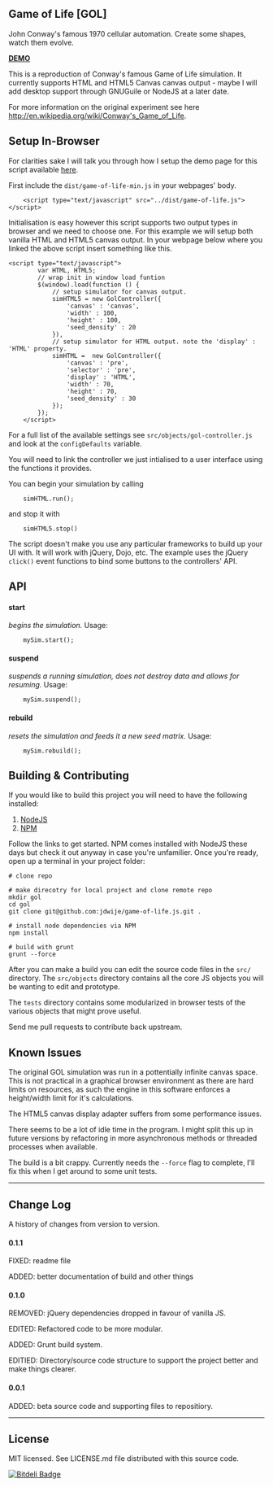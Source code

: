 Game of Life [GOL]
---
John Conway's famous 1970 cellular automation. Create some shapes, watch them evolve.

**[DEMO](http://jdwije.github.io/gol)**


This is a reproduction of Conway's famous Game of Life simulation. It currently supports HTML and HTML5 Canvas canvas output - maybe I will add desktop support through GNUGuile or NodeJS at a later date.

For more information on the original experiment see here http://en.wikipedia.org/wiki/Conway's_Game_of_Life.

## Setup In-Browser
For clarities sake I will talk you through how I setup the demo page for this script available [here](https://github.com/jdwije/game-of-life.js/blob/master/index.html).

First include the ```dist/game-of-life-min.js``` in your webpages' body.

```
	<script type="text/javascript" src="../dist/game-of-life.js"></script>
```

Initialisation is easy however this script supports two output types in browser and we need to choose one. For this example we will setup both vanilla HTML and HTML5 canvas output. In your webpage below where you linked the above script insert something like this.

```
<script type="text/javascript">
		var HTML, HTML5;
		// wrap init in window load funtion
		$(window).load(function () {
			// setup simulator for canvas output.
			simHTML5 = new GolController({
				'canvas' : 'canvas',
				'width' : 100,
				'height' : 100,
				'seed_density' : 20
			}),
			// setup simulator for HTML output. note the 'display' : 'HTML' property.
		    simHTML =  new GolController({
				'canvas' : 'pre',
				'selector' : 'pre',
		        'display' : 'HTML',
				'width' : 70,
				'height' : 70,
				'seed_density' : 30
			});
		});
	</script>
```
For a full list of the available settings see ```src/objects/gol-controller.js``` and look at the ```configDefaults``` variable.


You will need to link the controller we just intialised to a user interface using the functions it provides.

You can begin your simulation by calling

```
	simHTML.run();
```

and stop it with

```
	simHTML5.stop()
```

The script doesn't make you use any particular frameworks to build up your UI with. It will work with jQuery, Dojo, etc. The example uses the jQuery ```click()``` event functions to bind some buttons to the controllers' API.

## API
#### start
*begins the simulation.*
Usage:

```
	mySim.start();
```

#### suspend
*suspends a running simulation, does not destroy data and allows for resuming.*
Usage:

```
	mySim.suspend();
```

#### rebuild
*resets the simulation and feeds it a new seed matrix.*
Usage:

```
	mySim.rebuild();
```
## Building & Contributing
If you would like to build this project you will need to have the following installed:

1. [NodeJS](http://nodejs.org/)
2. [NPM](https://www.npmjs.org/)

Follow the links to get started. NPM comes installed with NodeJS these days but check it out anyway in case you're unfamilier. Once you're ready, open up a terminal in your project folder:

```
# clone repo

# make direcotry for local project and clone remote repo
mkdir gol
cd gol
git clone git@github.com:jdwije/game-of-life.js.git .

# install node dependencies via NPM
npm install

# build with grunt
grunt --force

```

After you can make a build you can edit the source code files in the ```src/``` directory. The ```src/objects``` directory contains all the core JS objects you will be wanting to edit and prototype.

The ```tests``` directory contains some modularized in browser tests of the various objects that might prove useful.

Send me pull requests to contribute back upstream.

## Known Issues
The original GOL simulation was run in a pottentially infinite canvas space. This is not practical in a graphical browser environment as there are hard limits on resources, as such the engine in this software enforces a height/width limit for it's calculations.

The HTML5 canvas display adapter suffers from some performance issues.

There seems to be a lot of idle time in the program. I might split this up in future versions by refactoring in more asynchronous methods or threaded processes when available.

The build is a bit crappy. Currently needs the ```--force``` flag to complete, I'll fix this when I get around to some unit tests.

----

## Change Log
A history of changes from version to version.

#### 0.1.1
FIXED: readme file

ADDED: better documentation of build and other things

#### 0.1.0
REMOVED: jQuery dependencies dropped in favour of vanilla JS.

EDITED: Refactored code to be more modular.

ADDED: Grunt build system.

EDITIED: Directory/source code structure to support the project better and make things clearer.


#### 0.0.1
ADDED: beta source code and supporting files to repositiory.

---

## License
MIT licensed. See LICENSE.md file distributed with this source code.


[![Bitdeli Badge](https://d2weczhvl823v0.cloudfront.net/jdwije/gol/trend.png)](https://bitdeli.com/free "Bitdeli Badge")

